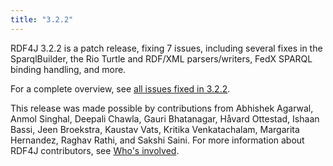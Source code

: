 ```yaml
---
title: "3.2.2"
---
```


RDF4J 3.2.2 is a patch release, fixing 7 issues, including several fixes in the SparqlBuilder, the Rio Turtle and RDF/XML parsers/writers, FedX SPARQL binding handling, and more.

For a complete overview, see [all issues fixed in 3.2.2](https://github.com/eclipse/rdf4j/milestone/53?closed=1).

This release was made possible by contributions from Abhishek Agarwal, Anmol Singhal, Deepali Chawla, Gauri Bhatanagar, H&aring;vard Ottestad, Ishaan Bassi, Jeen Broekstra, Kaustav Vats, Kritika Venkatachalam, Margarita Hernandez, Raghav Rathi, and Sakshi Saini. For more information about RDF4J contributors, see [Who's involved](https://projects.eclipse.org/projects/technology.rdf4j/who).

